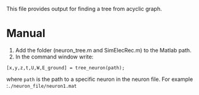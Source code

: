 This file provides output for finding a tree from acyclic graph.

# Manual
1) Add the folder (neuron_tree.m and SimElecRec.m) to the Matlab path.
2) In the command window write:
```
[x,y,z,t,U,W,E_ground] = tree_neuron(path);
```
where `path` is the path to a specific neuron in the neuron file. For example :`./neuron_file/neuron1.mat`
